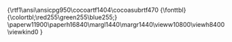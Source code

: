 {\rtf1\ansi\ansicpg950\cocoartf1404\cocoasubrtf470
{\fonttbl}
{\colortbl;\red255\green255\blue255;}
\paperw11900\paperh16840\margl1440\margr1440\vieww10800\viewh8400\viewkind0
}